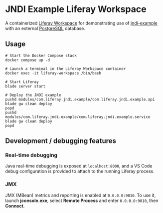# JNDI Example Liferay Workspace

A containerized [Liferay Workspace](https://learn.liferay.com/w/dxp/liferay-development/tooling/liferay-workspace) for demonstrating use of [jndi-example](https://github.com/dnebing/jndi-example) with an external [PostgreSQL](https://www.postgresql.org/) database.

## Usage

```
# Start the Docker Compose stack
docker compose up -d

# Launch a terminal in the Liferay Workspace container
docker exec -it liferay-workspace /bin/bash

# Start Liferay
blade server start

# Deploy the JNDI example
pushd modules/com.liferay.jndi.example/com.liferay.jndi.example.api
blade gw clean deploy
popd
pushd modules/com.liferay.jndi.example/com.liferay.jndi.example.service
blade gw clean deploy
popd
```

## Development / debugging features

### Real-time debugging

Java real-time debugging is exposed at `localhost:8000`, and a VS Code debug configuration is provided to attach to the running Liferay process.

### JMX

JMX (MBean) metrics and reporting is enabled at `0.0.0.0:9010`. To use it, launch **jconsole.exe**, select **Remote Process** and enter `0.0.0.0:9010`, then **Connect**.
